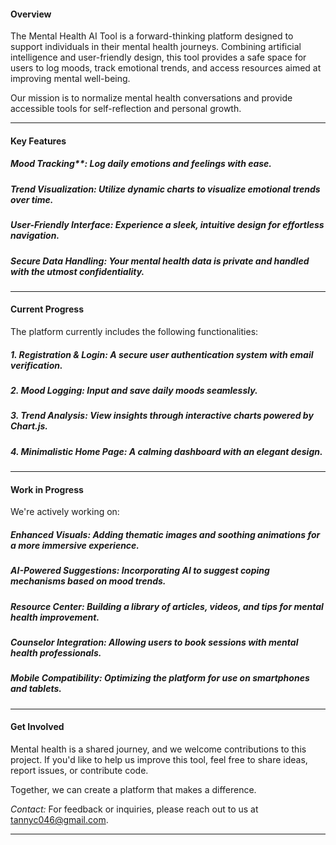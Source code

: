 #### Overview  
The Mental Health AI Tool is a forward-thinking platform designed to support individuals in their mental health journeys. Combining artificial intelligence and user-friendly design, this tool provides a safe space for users to log moods, track emotional trends, and access resources aimed at improving mental well-being.  

Our mission is to normalize mental health conversations and provide accessible tools for self-reflection and personal growth.  

---

#### Key Features  
##### Mood Tracking**: Log daily emotions and feelings with ease.  
##### Trend Visualization: Utilize dynamic charts to visualize emotional trends over time.  
##### User-Friendly Interface: Experience a sleek, intuitive design for effortless navigation.  
##### Secure Data Handling: Your mental health data is private and handled with the utmost confidentiality.  

---

#### Current Progress  
The platform currently includes the following functionalities:  
##### 1. Registration & Login: A secure user authentication system with email verification.  
##### 2. Mood Logging: Input and save daily moods seamlessly.  
##### 3. Trend Analysis: View insights through interactive charts powered by Chart.js.  
##### 4. Minimalistic Home Page: A calming dashboard with an elegant design.  

---

#### Work in Progress  
We're actively working on:  
##### Enhanced Visuals: Adding thematic images and soothing animations for a more immersive experience.  
##### AI-Powered Suggestions: Incorporating AI to suggest coping mechanisms based on mood trends.  
##### Resource Center: Building a library of articles, videos, and tips for mental health improvement.  
##### Counselor Integration: Allowing users to book sessions with mental health professionals.  
##### Mobile Compatibility: Optimizing the platform for use on smartphones and tablets.  

---

#### Get Involved  
Mental health is a shared journey, and we welcome contributions to this project. If you'd like to help us improve this tool, feel free to share ideas, report issues, or contribute code.  

Together, we can create a platform that makes a difference.  

*Contact:* For feedback or inquiries, please reach out to us at tannyc046@gmail.com.  

---
